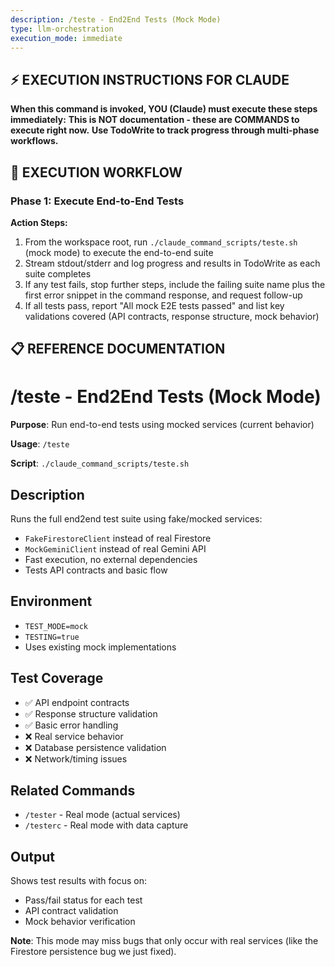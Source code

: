 ```yaml
---
description: /teste - End2End Tests (Mock Mode)
type: llm-orchestration
execution_mode: immediate
---
```

## ⚡ EXECUTION INSTRUCTIONS FOR CLAUDE
**When this command is invoked, YOU (Claude) must execute these steps immediately:**
**This is NOT documentation - these are COMMANDS to execute right now.**
**Use TodoWrite to track progress through multi-phase workflows.**

## 🚨 EXECUTION WORKFLOW

### Phase 1: Execute End-to-End Tests

**Action Steps:**
1. From the workspace root, run `./claude_command_scripts/teste.sh` (mock mode) to execute the end-to-end suite
2. Stream stdout/stderr and log progress and results in TodoWrite as each suite completes
3. If any test fails, stop further steps, include the failing suite name plus the first error snippet in the command response, and request follow-up
4. If all tests pass, report "All mock E2E tests passed" and list key validations covered (API contracts, response structure, mock behavior)

## 📋 REFERENCE DOCUMENTATION

# /teste - End2End Tests (Mock Mode)

**Purpose**: Run end-to-end tests using mocked services (current behavior)

**Usage**: `/teste`

**Script**: `./claude_command_scripts/teste.sh`

## Description

Runs the full end2end test suite using fake/mocked services:
- `FakeFirestoreClient` instead of real Firestore
- `MockGeminiClient` instead of real Gemini API
- Fast execution, no external dependencies
- Tests API contracts and basic flow

## Environment

- `TEST_MODE=mock`
- `TESTING=true`
- Uses existing mock implementations

## Test Coverage

- ✅ API endpoint contracts
- ✅ Response structure validation
- ✅ Basic error handling
- ❌ Real service behavior
- ❌ Database persistence validation
- ❌ Network/timing issues

## Related Commands

- `/tester` - Real mode (actual services)
- `/testerc` - Real mode with data capture

## Output

Shows test results with focus on:
- Pass/fail status for each test
- API contract validation
- Mock behavior verification

**Note**: This mode may miss bugs that only occur with real services (like the Firestore persistence bug we just fixed).
